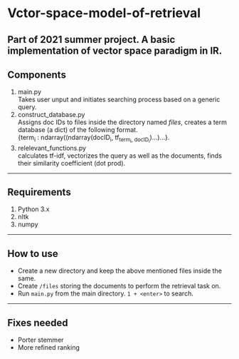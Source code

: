 # Vctor-space-model-of-retrieval
Part of 2021 summer project. A basic implementation of vector space paradigm in IR.
---
## Components
1. main.py <br />
Takes user unput and initiates searching process based on a generic query.
2. construct_database.py <br />
Assigns doc IDs to files inside the directory named *files*, creates a term database (a dict) of the following format. <br/> 
{term<sub>i</sub> : ndarray((ndarray(docID<sub>i</sub></sub>, tf<sub>term<sub>i</sub>, docID<sub>i</sub></sub>)...)...}.
3. relelevant_functions.py <br />
calculates tf-idf, vectorizes the query as well as the documents, finds their similarity coefficient (dot prod).
---
## Requirements
1. Python 3.x
2. nltk
3. numpy
---
## How to use
* Create a new directory and keep the above mentioned files inside the same.
* Create ```/files``` storing the documents to perform the retrieval task on.
* Run ```main.py``` from the main directory. ```1 + <enter>``` to search.
---
## Fixes needed
* Porter stemmer
* More refined ranking
